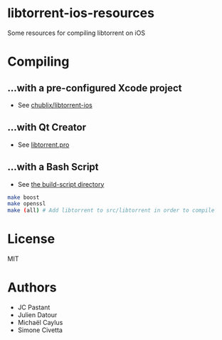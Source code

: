 # libtorrent-ios-resources
Some resources for compiling libtorrent on iOS

# Compiling

## ...with a pre-configured Xcode project
- See [chublix/libtorrent-ios](https://github.com/chublix/libtorrent-ios)

## ...with Qt Creator
- See [libtorrent.pro](libtorrent.pro)

## ...with a Bash Script
- See [the build-script directory](build-script)
```bash
make boost
make openssl
make (all) # Add libtorrent to src/libtorrent in order to compile
```

# License
MIT

# Authors
- JC Pastant
- Julien Datour
- Michaël Caylus
- Simone Civetta
